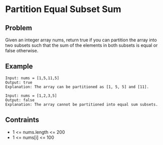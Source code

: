# Partition Equal Subset Sum

## Problem

Given an integer array nums, return true if you can partition the array into two subsets such that the sum of the elements in both subsets is equal or false otherwise.

## Example

```text
Input: nums = [1,5,11,5]
Output: true
Explanation: The array can be partitioned as [1, 5, 5] and [11].
```

```text
Input: nums = [1,2,3,5]
Output: false
Explanation: The array cannot be partitioned into equal sum subsets.
```

## Contraints

- 1 <= nums.length <= 200
- 1 <= nums[i] <= 100
